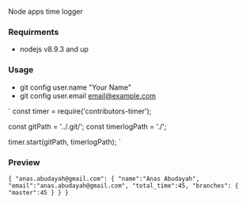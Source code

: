 Node apps time logger

### Requirments
- nodejs v8.9.3 and up

### Usage
- git config user.name "Your Name"
- git config user.email email@example.com

`
const timer = require('contributors-timer');

const gitPath = '../.git/';
const timerlogPath = './';

timer.start(gitPath, timerlogPath);
`

### Preview
`
{
  "anas.abudayah@gmail.com": {
    "name":"Anas Abudayah",
    "email":"anas.abudayah@gmail.com",
    "total_time":45,
    "branches":
    {
      "master":45
    }
  }
}
`